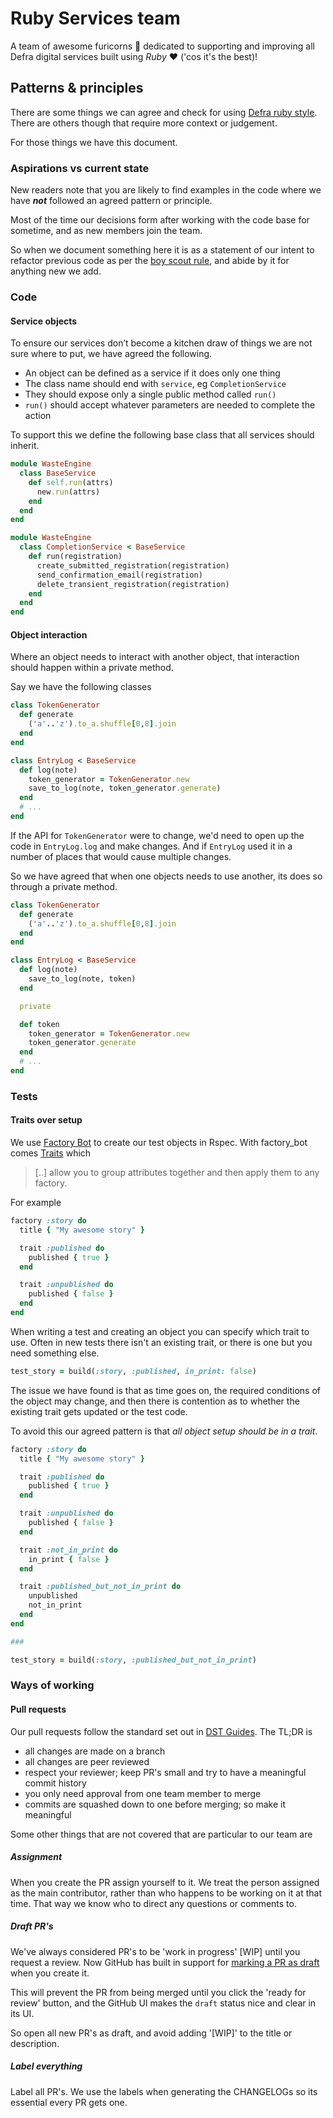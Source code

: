 # Ruby Services team

A team of awesome furicorns 🦄 dedicated to supporting and improving all Defra digital services built using *Ruby* ❤️ ('cos it's the best)!

## Patterns & principles

There are some things we can agree and check for using [Defra ruby style](https://github.com/DEFRA/defra-ruby-style). There are others though that require more context or judgement.

For those things we have this document.

### Aspirations vs current state

New readers note that you are likely to find examples in the code where we have ***not*** followed an agreed pattern or principle.

Most of the time our decisions form after working with the code base for sometime, and as new members join the team.

So when we document something here it is as a statement of our intent to refactor previous code as per the [boy scout rule](https://www.oreilly.com/library/view/97-things-every/9780596809515/ch08.html), and abide by it for anything new we add.

### Code

#### Service objects

To ensure our services don’t become a kitchen draw of things we are not sure where to put, we have agreed the following.

- An object can be defined as a service if it does only one thing
- The class name should end with `service`, eg `CompletionService`
- They should expose only a single public method called `run()`
- `run()` should accept whatever parameters are needed to complete the action

To support this we define the following base class that all services should inherit.

```ruby
module WasteEngine
  class BaseService
    def self.run(attrs)
      new.run(attrs)
    end
  end
end

module WasteEngine
  class CompletionService < BaseService
    def run(registration)
      create_submitted_registration(registration)
      send_confirmation_email(registration)
      delete_transient_registration(registration)
    end
  end
end
```

#### Object interaction

Where an object needs to interact with another object, that interaction should happen within a private method.

Say we have the following classes

```ruby
class TokenGenerator
  def generate
    ('a'..'z').to_a.shuffle[0,8].join
  end
end

class EntryLog < BaseService
  def log(note)
    token_generator = TokenGenerator.new
    save_to_log(note, token_generator.generate)
  end
  # ...
end
```

If the API for `TokenGenerator` were to change, we'd need to open up the code in `EntryLog.log` and make changes. And if `EntryLog` used it in a number of places that would cause multiple changes.

So we have agreed that when one objects needs to use another, its does so through a private method.

```ruby
class TokenGenerator
  def generate
    ('a'..'z').to_a.shuffle[0,8].join
  end
end

class EntryLog < BaseService
  def log(note)
    save_to_log(note, token)
  end

  private

  def token
    token_generator = TokenGenerator.new
    token_generator.generate
  end
  # ...
end
```

### Tests

#### Traits over setup

We use [Factory Bot](https://github.com/thoughtbot/factory_bot) to create our test objects in Rspec. With factory_bot comes [Traits](https://www.rubydoc.info/gems/factory_bot/file/GETTING_STARTED.md#Traits) which

> [..] allow you to group attributes together and then apply them to any factory.

For example

```ruby
factory :story do
  title { "My awesome story" }

  trait :published do
    published { true }
  end

  trait :unpublished do
    published { false }
  end
end
```

When writing a test and creating an object you can specify which trait to use. Often in new tests there isn't an existing trait, or there is one but you need something else.

```ruby
test_story = build(:story, :published, in_print: false)
```

The issue we have found is that as time goes on, the required conditions of the object may change, and then there is contention as to whether the existing trait gets updated or the test code.

To avoid this our agreed pattern is that *all object setup should be in a trait*.

```ruby
factory :story do
  title { "My awesome story" }

  trait :published do
    published { true }
  end

  trait :unpublished do
    published { false }
  end

  trait :not_in_print do
    in_print { false }
  end

  trait :published_but_not_in_print do
    unpublished
    not_in_print
  end
end

###

test_story = build(:story, :published_but_not_in_print)
```

### Ways of working

#### Pull requests

Our pull requests follow the standard set out in [DST Guides](https://github.com/DEFRA/dst-guides/blob/master/process/pull_request.md). The TL;DR is

- all changes are made on a branch
- all changes are peer reviewed
- respect your reviewer; keep PR's small and try to have a meaningful commit history
- you only need approval from one team member to merge
- commits are squashed down to one before merging; so make it meaningful

Some other things that are not covered that are particular to our team are

##### Assignment

When you create the PR assign yourself to it. We treat the person assigned as the main contributor, rather than who happens to be working on it at that time. That way we know who to direct any questions or comments to.

##### Draft PR's

We've always considered PR's to be 'work in progress' [WIP] until you request a review. Now GitHub has built in support for [marking a PR as draft](https://github.blog/2019-02-14-introducing-draft-pull-requests/) when you create it.

This will prevent the PR from being merged until you click the 'ready for review' button, and the GitHub UI makes the `draft` status nice and clear in its UI.

So open all new PR's as draft, and avoid adding '[WIP]' to the title or description.

##### Label everything

Label all PR's. We use the labels when generating the CHANGELOGs so its essential every PR gets one.
